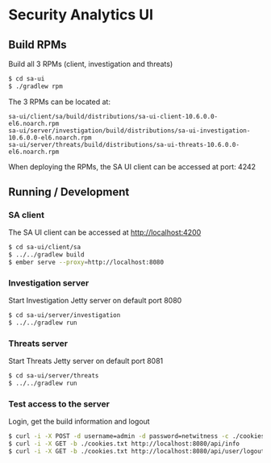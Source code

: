 # Security Analytics UI

## Build RPMs

Build all 3 RPMs (client, investigation and threats)
```bash
$ cd sa-ui
$ ./gradlew rpm
```

The 3 RPMs can be located at:
```
sa-ui/client/sa/build/distributions/sa-ui-client-10.6.0.0-el6.noarch.rpm
sa-ui/server/investigation/build/distributions/sa-ui-investigation-10.6.0.0-el6.noarch.rpm
sa-ui/server/threats/build/distributions/sa-ui-threats-10.6.0.0-el6.noarch.rpm
```

When deploying the RPMs, the SA UI client can be accessed at port: 4242

## Running / Development

### SA client

The SA UI client can be accessed at [http://localhost:4200](http://localhost:4200)
```bash
$ cd sa-ui/client/sa
$ ../../gradlew build
$ ember serve --proxy=http://localhost:8080
```

### Investigation server

Start Investigation Jetty server on default port 8080
```bash
$ cd sa-ui/server/investigation
$ ../../gradlew run
```

### Threats server

Start Threats Jetty server on default port 8081
```bash
$ cd sa-ui/server/threats
$ ../../gradlew run
```

### Test access to the server

Login, get the build information and logout
```bash
$ curl -i -X POST -d username=admin -d password=netwitness -c ./cookies.txt http://localhost:8080/api/user/login
$ curl -i -X GET -b ./cookies.txt http://localhost:8080/api/info
$ curl -i -X GET -b ./cookies.txt http://localhost:8080/api/user/logout
```
